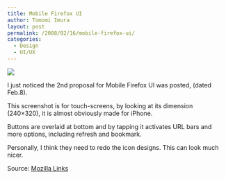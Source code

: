 ```yaml
---
title: Mobile Firefox UI
author: Tomomi Imura
layout: post
permalink: /2008/02/16/mobile-firefox-ui/
categories:
  - Design
  - UI/UX
---
```

![][1]  


I just noticed the 2nd proposal for Mobile Firefox UI was posted, (dated Feb.8).

This screenshot is for touch-screens, by looking at its dimension (240×320), it is almost obviously made for iPhone.

Buttons are overlaid at bottom and by tapping it activates URL bars and more options, including refresh and bookmark.

Personally, I think they need to redo the icon designs. This can look much nicer. 

Source: <a href="http://mozillalinks.org/wp/2008/02/second-take-on-mobile-firefox-ui/#more-1548" target="_blank">Mozilla Links</a>

 [1]: /assets/images/wp-content/misc/touchscreenuiproposal3-toolbar.png